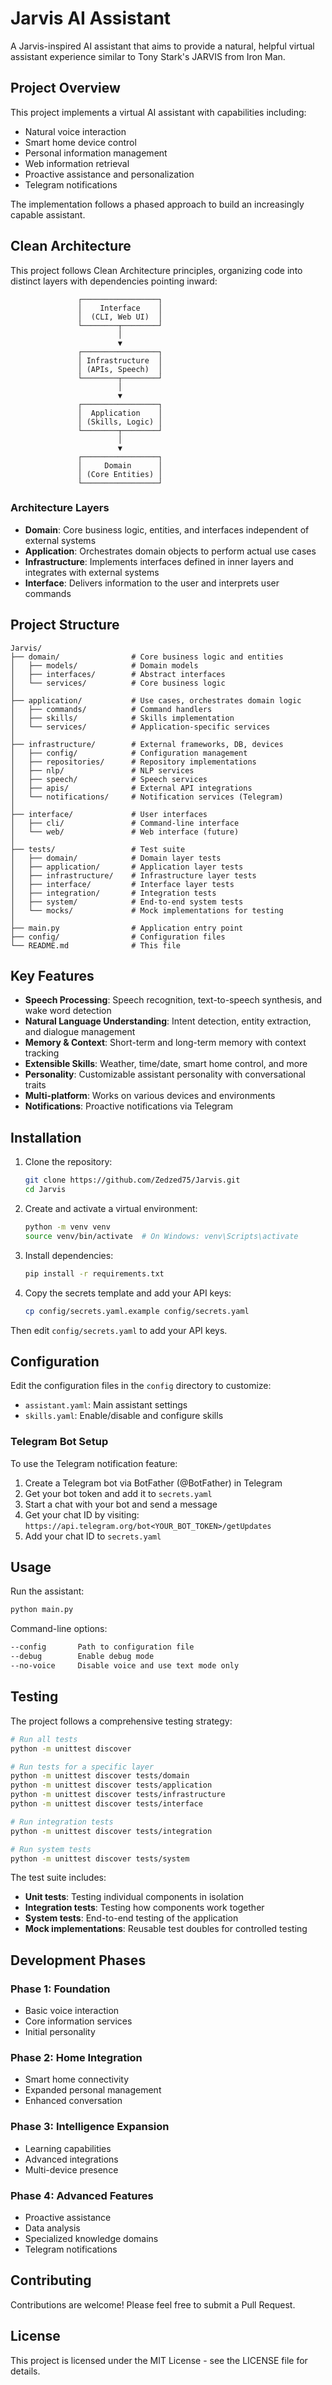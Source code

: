# Jarvis AI Assistant

A Jarvis-inspired AI assistant that aims to provide a natural, helpful virtual assistant experience similar to Tony Stark's JARVIS from Iron Man.

## Project Overview

This project implements a virtual AI assistant with capabilities including:

- Natural voice interaction
- Smart home device control
- Personal information management
- Web information retrieval
- Proactive assistance and personalization
- Telegram notifications

The implementation follows a phased approach to build an increasingly capable assistant.

## Clean Architecture

This project follows Clean Architecture principles, organizing code into distinct layers with dependencies pointing inward:

```plaintext
               ┌─────────────────┐
               │    Interface    │
               │  (CLI, Web UI)  │
               └────────┬────────┘
                        │
                        ▼
               ┌─────────────────┐
               │ Infrastructure  │
               │ (APIs, Speech)  │
               └────────┬────────┘
                        │
                        ▼
               ┌─────────────────┐
               │  Application    │
               │ (Skills, Logic) │
               └────────┬────────┘
                        │
                        ▼
               ┌─────────────────┐
               │     Domain      │
               │ (Core Entities) │
               └─────────────────┘
```

### Architecture Layers

- **Domain**: Core business logic, entities, and interfaces independent of external systems
- **Application**: Orchestrates domain objects to perform actual use cases
- **Infrastructure**: Implements interfaces defined in inner layers and integrates with external systems
- **Interface**: Delivers information to the user and interprets user commands

## Project Structure

```plaintext
Jarvis/
├── domain/                # Core business logic and entities
│   ├── models/            # Domain models
│   ├── interfaces/        # Abstract interfaces
│   └── services/          # Core business logic
│
├── application/           # Use cases, orchestrates domain logic
│   ├── commands/          # Command handlers
│   ├── skills/            # Skills implementation
│   └── services/          # Application-specific services
│
├── infrastructure/        # External frameworks, DB, devices
│   ├── config/            # Configuration management
│   ├── repositories/      # Repository implementations
│   ├── nlp/               # NLP services 
│   ├── speech/            # Speech services
│   ├── apis/              # External API integrations
│   └── notifications/     # Notification services (Telegram)
│
├── interface/             # User interfaces
│   ├── cli/               # Command-line interface
│   └── web/               # Web interface (future)
│
├── tests/                 # Test suite
│   ├── domain/            # Domain layer tests
│   ├── application/       # Application layer tests
│   ├── infrastructure/    # Infrastructure layer tests
│   ├── interface/         # Interface layer tests
│   ├── integration/       # Integration tests
│   ├── system/            # End-to-end system tests
│   └── mocks/             # Mock implementations for testing
│
├── main.py                # Application entry point
├── config/                # Configuration files
└── README.md              # This file
```

## Key Features

- **Speech Processing**: Speech recognition, text-to-speech synthesis, and wake word detection
- **Natural Language Understanding**: Intent detection, entity extraction, and dialogue management
- **Memory & Context**: Short-term and long-term memory with context tracking
- **Extensible Skills**: Weather, time/date, smart home control, and more
- **Personality**: Customizable assistant personality with conversational traits
- **Multi-platform**: Works on various devices and environments
- **Notifications**: Proactive notifications via Telegram

## Installation

1. Clone the repository:

    ```bash
    git clone https://github.com/Zedzed75/Jarvis.git
    cd Jarvis
    ```

2. Create and activate a virtual environment:

    ```bash
    python -m venv venv
    source venv/bin/activate  # On Windows: venv\Scripts\activate
    ```

3. Install dependencies:

    ```bash
    pip install -r requirements.txt
    ```

4. Copy the secrets template and add your API keys:

    ```bash
    cp config/secrets.yaml.example config/secrets.yaml
    ```

Then edit `config/secrets.yaml` to add your API keys.

## Configuration

Edit the configuration files in the `config` directory to customize:

- `assistant.yaml`: Main assistant settings
- `skills.yaml`: Enable/disable and configure skills

### Telegram Bot Setup

To use the Telegram notification feature:

1. Create a Telegram bot via BotFather (@BotFather) in Telegram
2. Get your bot token and add it to `secrets.yaml`
3. Start a chat with your bot and send a message
4. Get your chat ID by visiting: `https://api.telegram.org/bot<YOUR_BOT_TOKEN>/getUpdates`
5. Add your chat ID to `secrets.yaml`

## Usage

Run the assistant:

```bash
python main.py
```

Command-line options:

```bash
--config       Path to configuration file
--debug        Enable debug mode
--no-voice     Disable voice and use text mode only
```

## Testing

The project follows a comprehensive testing strategy:

```bash
# Run all tests
python -m unittest discover

# Run tests for a specific layer
python -m unittest discover tests/domain
python -m unittest discover tests/application
python -m unittest discover tests/infrastructure
python -m unittest discover tests/interface

# Run integration tests
python -m unittest discover tests/integration

# Run system tests
python -m unittest discover tests/system
```

The test suite includes:

- **Unit tests**: Testing individual components in isolation
- **Integration tests**: Testing how components work together
- **System tests**: End-to-end testing of the application
- **Mock implementations**: Reusable test doubles for controlled testing

## Development Phases

### Phase 1: Foundation

- Basic voice interaction
- Core information services
- Initial personality

### Phase 2: Home Integration

- Smart home connectivity
- Expanded personal management
- Enhanced conversation

### Phase 3: Intelligence Expansion

- Learning capabilities
- Advanced integrations
- Multi-device presence

### Phase 4: Advanced Features

- Proactive assistance
- Data analysis
- Specialized knowledge domains
- Telegram notifications

## Contributing

Contributions are welcome! Please feel free to submit a Pull Request.

## License

This project is licensed under the MIT License - see the LICENSE file for details.
